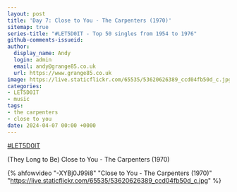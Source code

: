 ```yaml
---
layout: post
title: 'Day 7: Close to You - The Carpenters (1970)'
sitemap: true
series-title: "#LET5D0IT - Top 50 singles from 1954 to 1976"
github-comments-issueid:
author:
  display_name: Andy
  login: admin
  email: andy@grange85.co.uk
  url: https://www.grange85.co.uk
image: https://live.staticflickr.com/65535/53620626389_ccd04fb50d_c.jpg
categories:
- LET5D0IT
- music
tags:
- the carpenters
- close to you
date: 2024-04-07 00:00 +0000
---
```

[#LET5D0IT](https://bsky.app/profile/let5d0it.bsky.social)

(They Long to Be) Close to You - The Carpenters (1970)

{% ahfowvideo "-XYBj0J99i8" "Close to You - The Carpenters (1970)" "https://live.staticflickr.com/65535/53620626389_ccd04fb50d_c.jpg" %}

